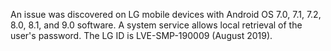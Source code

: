 An issue was discovered on LG mobile devices with Android OS 7.0, 7.1, 7.2, 8.0, 8.1, and 9.0 software. A system service allows local retrieval of the user's password. The LG ID is LVE-SMP-190009 (August 2019).